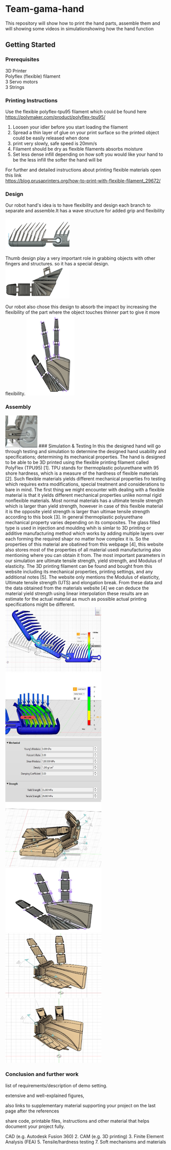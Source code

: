 # Team-gama-hand


This repository will show how to print the hand parts, assemble them and will showing some videos in simulationshowing how the hand function

## Getting Started


### Prerequisites

3D Printer   
Polyflex (flexible) filament   
3 Servo motors   
3 Strings   

### Printing Instructions
Use the flexible polyflex-tpu95 filament which could be found here
https://polymaker.com/product/polyflex-tpu95/

1) Loosen your idler before you start loading the filament  
2) Spread a thin layer of glue on your print surface so the printed object could be easily released when done  
3) print very slowly, safe speed is 20mm/s  
4) Filament should be dry as flexible filaments absorbs moisture
5) Set less dense infill depending on how soft you would like your hand to be the less infill the softer the hand will be 

For further and detailed instructions about printing flexible materials open this link  
https://blog.prusaprinters.org/how-to-print-with-flexible-filament_29672/

### Design 
Our robot hand's idea is to have flexibility and design each branch to separate and assemble.It has a wave structure for added grip and flexibility 

<img src="Images/1.png" width="200" height="100">

Thumb design play a very important role in grabbing objects with other fingers and structures. so it has a special design.
<img src="Images/thumb_design.png" width="200" height="100">

Our robot also chose this design to absorb the impact by increasing the flexibility of the part where the object touches thinner part to give it more flexibility.
<img src="Images/full_hand.jpg" width="150" height="250">

### Assembly 
<img src="Images/2.jpg" width="100" height="100">
### Simulation & Testing 
In this the designed hand will go through testing and simulation to determine the designed hand usability and specifications; determining its mechanical properties. The hand is designed to be able to be 3D printed using the flexible printing filament called PolyFlex (TPU95) [1]. TPU stands for thermoplastic polyurethane with 95 shore hardness, which is a measure of the hardness of flexible materials [2]. 
Such flexible materials yields different mechanical properties fro testing which requires extra modifications, special treatment and considerations to bare in mind. The first thing we might encounter with dealing with a flexible material is that it yields different mechanical properties unlike normal rigid nonflexible materials. Most normal materials has a ultimate tensile strength which is larger than yield strength, however in case of this flexible material it is the opposite yield strength is larger than ultimae tensile strength according to this book [3]. 
In general thermoplastic polyurethane mechanical property varies depending on its composites. The glass filled type is used in injection and moulding whih is simlar to 3D printing or additive manufacturing method which works by adding multiple layers over each forming the required shapr no matter how complex it is. So the properties of this material are obatined from this webpage [4], this website also stores most of the properties of all material usedi manufacturing also mentioning where you can obtain it from. The most important parameters in our simulation are ultimate tensile strength, yield strength, and Modulus of elasticity.  The 3D printing filament can be found and bought from this website including its mechanical properties, printing settings, and any additional notes [5]. The website only mentions the Modulus of elasticity, Ultimate tensile strength (UTS) and elongation break.  From these data and the data obtained from the materials website [4] we can deduce the material yield strength using linear interpolation these results are an estimate for the actual material as much as possible actual printing specifications might be different.

<img src="Images/finger_bend.jpg" width="300" height="200">
<img src="Images/flange_force.jpg"  width="300" height="200">
<img src="Images/materials_properties.jpg"  width="300" height="200">
<img src="Images/hand_bend.jpg"  width="300" height="200">
<img src="Images/full_hand.jpg"  width="300" height="200">
<img src="Images/hand_gestures.jpg"  width="300" height="200">
<img src="Images/hand_gesture_2.jpg"  width="300" height="200">

### Conclusion and further work 
 

list of requirements/description of demo setting.

extensive and well-explained figures, 

also links to supplementary material supporting your project on the last page after the references

share code, printable files, instructions and other material that helps document your project fully.




CAD (e.g. Autodesk Fusion 360)
2. CAM (e.g. 3D printing)
3. Finite Element Analysis (FEA)
5. Tensile/hardness testing
7. Soft mechanisms and materials
